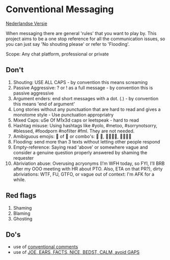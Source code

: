 # Conventional Messaging

[Nederlandse Versie](./README-nl.md)

When messaging there are general 'rules' that you want to play by. This project aims to be a one stop reference for all the communication issues, so you can just say 'No shouting please' or refer to 'Flooding'.

Scope: Any chat platform, professional or private

## Don't

1. Shouting: USE ALL CAPS - by convention this means screaming
2. Passive Aggressive: ? or ! as a full message - by convention this is passive aggressive
3. Argument enders: end short messages with a dot. (.) - by convention this means 'end of argument'
4. Long stories without any punctuation that are hard to read and gives a monotome style - Use punctuation appropriatry
5. Mixed Caps: uSe Of M1x3d caps or leetspeak - hard to read
6. Hashtag misuse: Using hashtags like #yolo, #metoo, #sorrynotsorry, #blessed, #foodporn #nofilter #fml. They are not needed.
7. Amibiguous emojis: 🍆 of 🍑 or combo's: 🍑 🍆, ✊🏼💦😝, 🚪🏃‍♀️💨
8. Flooding: send more than 3 texts without letting other people respond
9. Empty-reference: Saying read 'above' or somewhere vague and consider a genuine question properly answered by shaming the requester
10. Abriviation abuse: Overusing acryonyms (I’m WFH today, so FYI, I’ll BRB after my OOO meeting with HR about PTO. Also, ETA on that PR?), dirty abriviations: WTF, FU, GTFO, or vague out of context: I'm AFK for a while. 

## Red flags
1. Shaming
2. Blaming
3. Ghosting

## Do's

- use of [conventional comments](https://conventionalcomments.org/)
- use of [JOE, EARS, FACTS, NICE, BEDST, CALM, avoid GAPS](./en/JOE-EARS-FACTS-NICE-BEDST-CALM-GAPS.md)